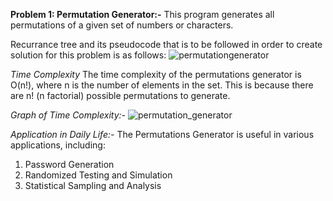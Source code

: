 **Problem 1: Permutation Generator:-**
This program generates all permutations of a given set of numbers or characters.

Recurrance tree and its pseudocode that is to be followed in order to create solution for this problem is as follows:
![permutationgenerator](https://github.com/chitwan6804/AnalysisAndDesign/assets/128251060/5f0b5632-d8e4-4d3a-9256-4a190e1fbf4a)

_Time Complexity_
The time complexity of the permutations generator is O(n!), where n is the number of elements in the set. This is because there are n! (n factorial) possible permutations to generate.

_Graph of Time Complexity:-_
![permutation_generator](https://github.com/chitwan6804/AnalysisAndDesign/assets/128251060/e15182f8-ab8f-4990-b7c1-9228e28c883c)

_Application in Daily Life:-_
The Permutations Generator is useful in various applications, including:
1. Password Generation
2. Randomized Testing and Simulation
3. Statistical Sampling and Analysis

